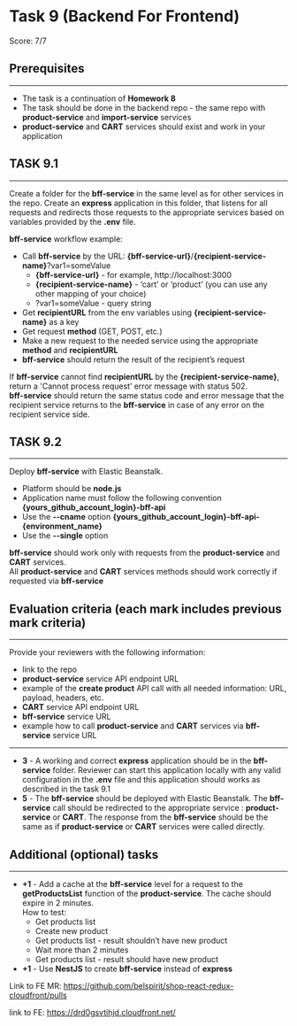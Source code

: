 # Task 9 (Backend For Frontend)

Score: 7/7

## Prerequisites
---

- The task is a continuation of **Homework 8**
- The task should be done in the backend repo - the same repo with **product-service** and **import-service** services
- **product-service** and **CART** services should exist and work in your application

## TASK 9.1
---
 
Create a folder for the **bff-service** in the same level as for other services in the repo. Create an **express** application in this folder, that listens for all requests and redirects those requests to the appropriate services based on variables provided by the **.env** file.

**bff-service** workflow example:
* Call **bff-service** by the URL: **{bff-service-url}**/**{recipient-service-name}**?var1=someValue
  * **{bff-service-url}** - for example, http://localhost:3000
  * **{recipient-service-name}** - ‘cart’ or ‘product’ (you can use any other mapping of your choice)
  * ?var1=someValue - query string
* Get **recipientURL** from the env variables using **{recipient-service-name}** as a key
* Get request **method** (GET, POST, etc.)
* Make a new request to the needed service using the appropriate **method** and **recipientURL**
* **bff-service** should return the result of the recipient’s request

If **bff-service** cannot find **recipientURL** by the **{recipient-service-name}**, return a 'Cannot process request’ error message with status 502.  
**bff-service** should return the same status code and error message that the recipient service returns to the **bff-service** in case of any error on the recipient service side.  

## TASK 9.2
---

Deploy **bff-service** with Elastic Beanstalk. 
* Platform should be **node.js**
* Application name must follow the following convention **{yours_github_account_login}-bff-api**
* Use the **--cname** option **{yours_github_account_login}-bff-api-{environment_name}**
* Use the **--single** option

**bff-service** should work only with requests from the **product-service** and **CART** services.  
All **product-service** and **CART** services methods should work correctly if requested via **bff-service**

## Evaluation criteria (each mark includes previous mark criteria)
---

Provide your reviewers with the following information:
- link to the repo
- **product-service** service API endpoint URL
- example of the **create product** API call with all needed information: URL, payload, headers, etc.
- **CART** service API endpoint URL
- **bff-service** service URL
- example how to call **product-service** and **CART** services via **bff-service** service URL   
---
* **3** - A working and correct **express** application should be in the **bff-service** folder. Reviewer can start this application locally with any valid configuration in the **.env** file and this application should works as described in the task 9.1
* **5** - The **bff-service** should be deployed with Elastic Beanstalk. The **bff-service** call should be redirected to the appropriate service : **product-service** or **CART**. The response from the **bff-service** should be the same as if **product-service** or **CART** services were called directly.
 
## Additional (optional) tasks
---
* **+1** - Add a cache at the **bff-service** level for a request to the **getProductsList** function of the **product-service**. The cache should expire in 2 minutes.  
How to test:
  * Get products list
  * Create new product
  * Get products list - result shouldn’t have new product
  * Wait more than 2 minutes
  * Get products list - result should have new product
* **+1** - Use **NestJS** to create **bff-service** instead of **express**

Link to FE MR: https://github.com/belspirit/shop-react-redux-cloudfront/pulls

link to FE: https://drd0gsvtihjd.cloudfront.net/